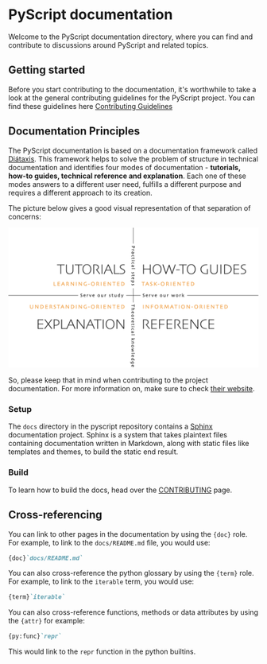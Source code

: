 # PyScript documentation

Welcome to the PyScript documentation directory, where you can find
and contribute to discussions around PyScript and related topics.

## Getting started

Before you start contributing to the documentation, it's worthwhile to
take a look at the general contributing guidelines for the PyScript project. You can find these guidelines here
[Contributing Guidelines](https://github.com/pyscript/pyscript/blob/main/CONTRIBUTING.md)

## Documentation Principles

The PyScript documentation is based on a documentation framework called [Diátaxis](https://diataxis.fr/). This framework helps to solve the problem of structure in technical documentation and identifies four modes of documentation - **tutorials, how-to guides, technical reference and explanation**. Each one of these modes answers to a different user need, fulfills a different purpose and requires a different approach to its creation.

The picture below gives a good visual representation of that separation of concerns:

![pyodide-pyscript](./img/diataxis.png)

So, please keep that in mind when contributing to the project documentation. For more information on, make sure to check [their website](https://diataxis.fr/).

### Setup

The `docs` directory in the pyscript repository contains a
[Sphinx](https://www.sphinx-doc.org/) documentation project. Sphinx is a system
that takes plaintext files containing documentation written in Markdown, along with
static files like templates and themes, to build the static end result.

### Build

To learn how to build the docs, head over the [CONTRIBUTING](../CONTRIBUTING.md) page.


## Cross-referencing

You can link to other pages in the documentation by using the `{doc}` role. For example, to link to the `docs/README.md` file, you would use:

```markdown
{doc}`docs/README.md`
```

You can also cross-reference the python glossary by using the `{term}` role. For example, to link to the `iterable` term, you would use:

```markdown
{term}`iterable`
```

You can also cross-reference functions, methods or data attributes by using the `{attr}` for example:

```markdown
{py:func}`repr`
```

This would link to the `repr` function in the python builtins.
